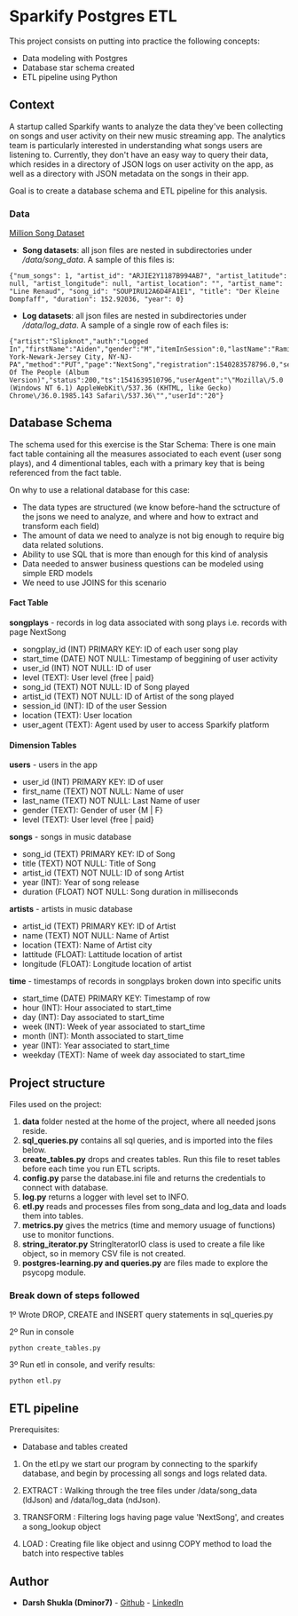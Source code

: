 # Sparkify Postgres ETL

This project consists on putting into practice the following concepts:
- Data modeling with Postgres
- Database star schema created 
- ETL pipeline using Python

## Context

A startup called Sparkify wants to analyze the data they've been collecting on songs and user activity on their new music streaming app. 
The analytics team is particularly interested in understanding what songs users are listening to. 
Currently, they don't have an easy way to query their data, which resides in a directory of JSON logs on user activity on the app, as well as a directory with JSON metadata on the songs in their app.

Goal is to create a database schema and ETL pipeline for this analysis.

### Data
[Million Song Dataset](http://millionsongdataset.com "Dataset")
- **Song datasets**: all json files are nested in subdirectories under */data/song_data*. A sample of this files is:

```
{"num_songs": 1, "artist_id": "ARJIE2Y1187B994AB7", "artist_latitude": null, "artist_longitude": null, "artist_location": "", "artist_name": "Line Renaud", "song_id": "SOUPIRU12A6D4FA1E1", "title": "Der Kleine Dompfaff", "duration": 152.92036, "year": 0}
```

- **Log datasets**: all json files are nested in subdirectories under */data/log_data*. A sample of a single row of each files is:

```
{"artist":"Slipknot","auth":"Logged In","firstName":"Aiden","gender":"M","itemInSession":0,"lastName":"Ramirez","length":192.57424,"level":"paid","location":"New York-Newark-Jersey City, NY-NJ-PA","method":"PUT","page":"NextSong","registration":1540283578796.0,"sessionId":19,"song":"Opium Of The People (Album Version)","status":200,"ts":1541639510796,"userAgent":"\"Mozilla\/5.0 (Windows NT 6.1) AppleWebKit\/537.36 (KHTML, like Gecko) Chrome\/36.0.1985.143 Safari\/537.36\"","userId":"20"}
```

## Database Schema
The schema used for this exercise is the Star Schema: 
There is one main fact table containing all the measures associated to each event (user song plays), 
and 4 dimentional tables, each with a primary key that is being referenced from the fact table.

On why to use a relational database for this case:
- The data types are structured (we know before-hand the sctructure of the jsons we need to analyze, and where and how to extract and transform each field)
- The amount of data we need to analyze is not big enough to require big data related solutions.
- Ability to use SQL that is more than enough for this kind of analysis
- Data needed to answer business questions can be modeled using simple ERD models
- We need to use JOINS for this scenario

#### Fact Table
**songplays** - records in log data associated with song plays i.e. records with page NextSong
- songplay_id (INT) PRIMARY KEY: ID of each user song play 
- start_time (DATE) NOT NULL: Timestamp of beggining of user activity
- user_id (INT) NOT NULL: ID of user
- level (TEXT): User level {free | paid}
- song_id (TEXT) NOT NULL: ID of Song played
- artist_id (TEXT) NOT NULL: ID of Artist of the song played
- session_id (INT): ID of the user Session 
- location (TEXT): User location 
- user_agent (TEXT): Agent used by user to access Sparkify platform

#### Dimension Tables
**users** - users in the app
- user_id (INT) PRIMARY KEY: ID of user
- first_name (TEXT) NOT NULL: Name of user
- last_name (TEXT) NOT NULL: Last Name of user
- gender (TEXT): Gender of user {M | F}
- level (TEXT): User level {free | paid}

**songs** - songs in music database
- song_id (TEXT) PRIMARY KEY: ID of Song
- title (TEXT) NOT NULL: Title of Song
- artist_id (TEXT) NOT NULL: ID of song Artist
- year (INT): Year of song release
- duration (FLOAT) NOT NULL: Song duration in milliseconds

**artists** - artists in music database
- artist_id (TEXT) PRIMARY KEY: ID of Artist
- name (TEXT) NOT NULL: Name of Artist
- location (TEXT): Name of Artist city
- lattitude (FLOAT): Lattitude location of artist
- longitude (FLOAT): Longitude location of artist

**time** - timestamps of records in songplays broken down into specific units
- start_time (DATE) PRIMARY KEY: Timestamp of row
- hour (INT): Hour associated to start_time
- day (INT): Day associated to start_time
- week (INT): Week of year associated to start_time
- month (INT): Month associated to start_time 
- year (INT): Year associated to start_time
- weekday (TEXT): Name of week day associated to start_time


## Project structure

Files used on the project:
1. **data** folder nested at the home of the project, where all needed jsons reside.
2. **sql_queries.py** contains all sql queries, and is imported into the files below.
3. **create_tables.py** drops and creates tables. Run this file to reset tables before each time you run ETL scripts.
4. **config.py** parse the database.ini file and returns the credentials to connect with database.
5. **log.py** returns a logger with level set to INFO. 
6. **etl.py** reads and processes files from song_data and log_data and loads them into  tables. 
7. **metrics.py** gives the metrics (time and memory usuage of functions) use to monitor functions.
8. **string_iterator.py** StringIteratorIO class is used to create a file like object, so in memory CSV file is not created.
9. **postgres-learning.py and queries.py** are files made to explore the psycopg module.

### Break down of steps followed

1º Wrote DROP, CREATE and INSERT query statements in sql_queries.py

2º Run in console
 ```
python create_tables.py
```

3º Run etl in console, and verify results:
 ```
python etl.py
```


## ETL pipeline

Prerequisites: 
- Database and tables created

1. On the etl.py we start our program by connecting to the sparkify database, and begin by processing all songs and logs related data.

2. EXTRACT   : Walking through the tree files under /data/song_data (ldJson) and /data/log_data (ndJson).

3. TRANSFORM : Filtering logs having page value 'NextSong',  and creates a song_lookup object

4. LOAD      : Creating file like object and usinng COPY method to load the batch into respective tables 



## Author

* **Darsh Shukla (Dminor7)** - [Github](https://github.com/Dminor7) - [LinkedIn](https://www.linkedin.com/in/darsh-shukla)
